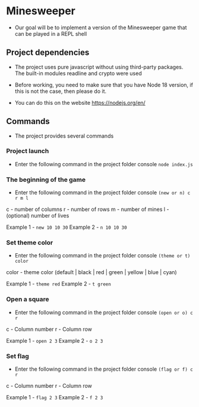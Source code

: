 # Minesweeper

- Our goal will be to implement a version of the Minesweeper game that can be played in a REPL shell


## Project dependencies

- The project uses pure javascript without using third-party packages. The built-in modules readline and crypto were used

- Before working, you need to make sure that you have Node 18 version, if this is not the case, then please do it.
- You can do this on the website https://nodejs.org/en/


## Commands

- The project provides several commands


### Project launch

- Enter the following command in the project folder console `node index.js`


### The beginning of the game

- Enter the following command in the project folder console `(new or n) c r m l`

c - number of columns
r - number of rows
m - number of mines
l - (optional) number of lives

Example 1 - `new 10 10 30`
Example 2 - `n 10 10 30`


### Set theme color

- Enter the following command in the project folder console `(theme or t) color`

color - theme color (default | black | red | green | yellow | blue | cyan)

Example 1 - `theme red`
Example 2 - `t green`

### Open a square

- Enter the following command in the project folder console `(open or o) c r`

c - Column number
r - Column row

Example 1 - `open 2 3`
Example 2 - `o 2 3`


### Set flag

- Enter the following command in the project folder console `(flag or f) c r`

c - Column number
r - Column row

Example 1 - `flag 2 3`
Example 2 - `f 2 3`
